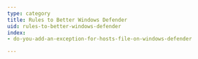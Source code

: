 ```yaml
---
type: category
title: Rules to Better Windows Defender
uid: rules-to-better-windows-defender
index:
- do-you-add-an-exception-for-hosts-file-on-windows-defender

---
```

 

